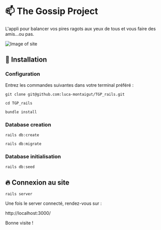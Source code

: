 # 📫 The Gossip Project

L'appli pour balancer vos pires ragots aux yeux de tous et vous faire des amis...ou pas.

![Image of site](https://i.imgur.com/aSEio5G.png)

## :wrench: Installation 

### Configuration
Entrez les commandes suivantes dans votre terminal préféré :

`git clone git@github.com:luca-montaigut/TGP_rails.git`

`cd TGP_rails`

`bundle install`

### Database creation

`rails db:create`

`rails db:migrate`

### Database initialisation

`rails db:seed`

## 🔥 Connexion au site

`rails server`

Une fois le server connecté, rendez-vous sur :

http://localhost:3000/

Bonne visite !


